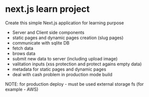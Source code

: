 # next.js learn project

Create this simple Next.js application for learning purpose

- Server and Client side components
- static pages and dynamic pages creation (slug pages)
- communicate with sqlite DB 
- fetch data
- brows data
- submit new data to server (including upload image)
- valitation inputs (xss protection and protect agains empty data)
- metadata for static pages and dynamic pages
- deal with cash problem in production mode build

NOTE: for production deploy - must be used external storage fs (for example - AWS)